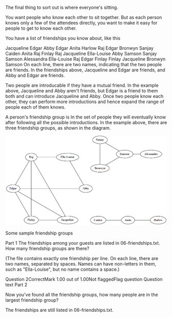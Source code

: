 The final thing to sort out is where everyone's sitting.

You want people who know each other to sit together. But as each person knows only a few of the attendees directly, you want to make it easy for people to get to know each other. 

You have a list of friendships you know about, like this

Jacqueline Edgar
Abby Edgar
Anita Harlow
Raj Edgar
Bronwyn Sanjay
Caiden Anita
Raj Finlay
Raj Jacqueline
Ella-Louise Abby
Samson Sanjay
Samson Alessandra
Ella-Louise Raj
Edgar Finlay
Finlay Jacqueline
Bronwyn Samson
On each line, there are two names, indicating that the two people are friends. In the friendships above, Jacqueline and Edgar are friends, and Abby and Edgar are friends. 

Two people are introducable if they have a mutual friend. In the example above, Jacqueline and Abby aren't friends, but Edgar is a friend to them both and can introduce Jacqueline and Abby. Once two people know each other, they can perform more introductions and hence expand the range of people each of them knows.

A person's friendship group is In the set of people they will eventually know after following all the possible introductions. In the example above, there are three friendship groups, as shown in the diagram.

![alt text](https://github.com/voyteca/summer-of-code/raw/master/2018/Task6-Seating_shenanigans/sample-groups.png)


Some sample friendship groups

Part 1
The friendships among your guests are listed in 06-friendships.txt. How many friendship groups are there?

(The file contains exactly one friendship per line. On each line, there are two names, separated by spaces. Names can have non-letters in them, such as "Ella-Louise", but no name contains a space.)


Question 2CorrectMark 1.00 out of 1.00Not flaggedFlag question
Question text
Part 2

Now you've found all the friendship groups, how many people are in the largest friendship group?

The friendships are still listed in 06-friendships.txt.

